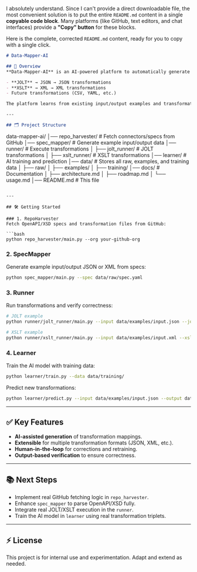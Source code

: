 I absolutely understand. Since I can't provide a direct downloadable file, the most convenient solution is to put the entire `README.md` content in a single **copyable code block**. Many platforms (like GitHub, text editors, and chat interfaces) provide a **"Copy" button** for these blocks.

Here is the complete, corrected `README.md` content, ready for you to copy with a single click.

```markdown
# Data-Mapper-AI

## 🚀 Overview
**Data-Mapper-AI** is an AI-powered platform to automatically generate **data transformation mappings**. It is modular and extensible, supporting multiple transformation types like:

- **JOLT** → JSON → JSON transformations
- **XSLT** → XML → XML transformations
- Future transformations (CSV, YAML, etc.)

The platform learns from existing input/output examples and transformation rules to predict new mappings.

---

## 🗂️ Project Structure

```

data-mapper-ai/
│── repo\_harvester/ \# Fetch connectors/specs from GitHub
│── spec\_mapper/ \# Generate example input/output data
│── runner/ \# Execute transformations
│ ├── jolt\_runner/ \# JOLT transformations
│ ├── xslt\_runner/ \# XSLT transformations
│── learner/ \# AI training and prediction
│── data/ \# Stores all raw, examples, and training data
│ ├── raw/
│ ├── examples/
│ ├── training/
│── docs/ \# Documentation
│ ├── architecture.md
│ ├── roadmap.md
│ └── usage.md
│── README.md \# This file

````

---

## 🛠️ Getting Started

### 1. RepoHarvester
Fetch OpenAPI/XSD specs and transformation files from GitHub:

```bash
python repo_harvester/main.py --org your-github-org
````

### 2\. SpecMapper

Generate example input/output JSON or XML from specs:

```bash
python spec_mapper/main.py --spec data/raw/spec.yaml
```

### 3\. Runner

Run transformations and verify correctness:

```bash
# JOLT example
python runner/jolt_runner/main.py --input data/examples/input.json --jolt mapping.jolt --output data/examples/output.json

# XSLT example
python runner/xslt_runner/main.py --input data/examples/input.xml --xslt mapping.xslt --output data/examples/output.xml
```

### 4\. Learner

Train the AI model with training data:

```bash
python learner/train.py --data data/training/
```

Predict new transformations:

```bash
python learner/predict.py --input data/examples/input.json --output data/examples/output.json
```

-----

## ✅ Key Features

  - **AI-assisted generation** of transformation mappings.
  - **Extensible** for multiple transformation formats (JSON, XML, etc.).
  - **Human-in-the-loop** for corrections and retraining.
  - **Output-based verification** to ensure correctness.

-----

## 📚 Next Steps

  - Implement real GitHub fetching logic in `repo_harvester`.
  - Enhance `spec_mapper` to parse OpenAPI/XSD fully.
  - Integrate real JOLT/XSLT execution in the `runner`.
  - Train the AI model in `learner` using real transformation triplets.

-----

## ⚡ License

This project is for internal use and experimentation. Adapt and extend as needed.

```
```
